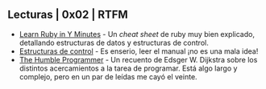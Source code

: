 ## Lecturas | 0x02 | RTFM

- [Learn Ruby in Y Minutes](http://learnxinyminutes.com/docs/ruby/) - Un _cheat sheet_ de ruby muy bien explicado, detallando estructuras de datos y estructuras de control.
- [Estructuras de control](http://ruby-doc.org/core-2.2.2/doc/syntax/control_expressions_rdoc.html) - Es enserio, leer el manual ¡no es una mala idea!
- [The Humble Programmer](https://www.cs.utexas.edu/~EWD/transcriptions/EWD03xx/EWD340.html) - Un recuento de Edsger W. Dijkstra sobre los distintos acercamientos a la tarea de programar. Está algo largo y complejo, pero en un par de leídas me cayó el veinte. 
